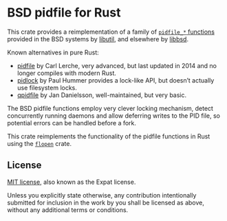 BSD pidfile for Rust
====================

This crate provides a reimplementation of a family of [`pidfile_*` functions][pidfile] provided in the BSD systems by [libutil][], and elsewhere by [libbsd][].

Known alternatives in pure Rust:

 * [pidfile](https://crates.io/crates/pidfile) by Carl Lerche, very advanced, but last updated in 2014 and no longer compiles with modern Rust.
 * [pidlock](https://crates.io/crates/pidlock) by Paul Hummer provides a lock-like API, but doesn’t actually use filesystem locks.
 * [qpidfile](https://crates.io/crates/qpidfile) by Jan Danielsson, well-maintained, but very basic.

The BSD pidfile functions employ very clever locking mechanism, detect concurrently running daemons and allow deferring writes to the PID file, so potential errors can be handled before a fork.

This crate reimplements the functionality of the pidfile functions in Rust using the [`flopen`][rust-flopen] crate.

[libutil]: https://man.netbsd.org/libutil.3
[libbsd]: https://libbsd.freedesktop.org/
[pidfile]: https://linux.die.net/man/3/pidfile
[rust-flopen]: https://github.com/andrewshadura/rust-flopen

License
-------

[MIT license](LICENSE-MIT), also known as the Expat license.

Unless you explicitly state otherwise, any contribution intentionally submitted
for inclusion in the work by you shall be licensed as above, without any additional
terms or conditions.
